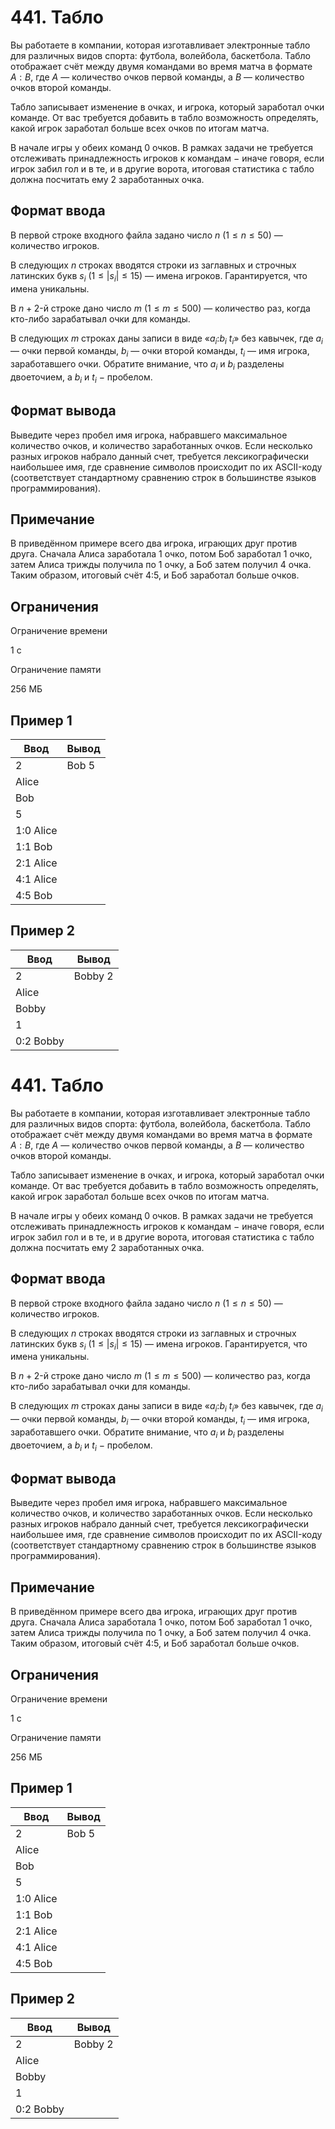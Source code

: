 # 441. Табло

Вы работаете в компании, которая изготавливает электронные табло для различных видов спорта: футбола, волейбола, баскетбола. Табло отображает счёт между двумя командами во время матча в формате $A:B$, где $A$ — количество очков первой команды, а $B$ — количество очков второй команды.

Табло записывает изменение в очках, и игрока, который заработал очки команде. От вас требуется добавить в табло возможность определять, какой игрок заработал больше всех очков по итогам матча.

В начале игры у обеих команд 0 очков. В рамках задачи не требуется отслеживать принадлежность игроков к командам $-$ иначе говоря, если игрок забил гол и в те, и в другие ворота, итоговая статистика с табло должна посчитать ему 2 заработанных очка.

## Формат ввода

В первой строке входного файла задано число $n$ $(1 \le n \le 50)$ — количество игроков.

В следующих $n$ строках вводятся строки из заглавных и строчных латинских букв $s_i$ $(1 \le |s_i| \le 15)$ — имена игроков. Гарантируется, что имена уникальны.

В $n+2$-й строке дано число $m$ $(1 \le m \le 500)$ — количество раз, когда кто-либо зарабатывал очки для команды.

В следующих $m$ строках даны записи в виде «$a_i$:$b_i$ $t_i$» без кавычек, где $a_i$ — очки первой команды, $b_i$ — очки второй команды, $t_i$ — имя игрока, заработавшего очки. Обратите внимание, что $a_i$ и $b_i$ разделены двоеточием, а $b_i$ и $t_i$ $-$ пробелом.

## Формат вывода

Выведите через пробел имя игрока, набравшего максимальное количество очков, и количество заработанных очков. Если несколько разных игроков набрало данный счет, требуется лексикографически наибольшее имя, где сравнение символов происходит по их ASCII-коду (соответствует стандартному сравнению строк в большинстве языков программирования).

## Примечание

В приведённом примере всего два игрока, играющих друг против друга. Сначала Алиса заработала 1 очко, потом Боб заработал 1 очко, затем Алиса трижды получила по 1 очку, а Боб затем получил 4 очка. Таким образом, итоговый счёт 4:5, и Боб заработал больше очков.

## Ограничения

Ограничение времени

1 с

Ограничение памяти

256 МБ

## Пример 1

| Ввод      | Вывод |
|-----------|-------|
| 2         | Bob 5 |
| Alice     |       |
| Bob       |       |
| 5         |       |
| 1:0 Alice |       |
| 1:1 Bob   |       |
| 2:1 Alice |       |
| 4:1 Alice |       |
| 4:5 Bob   |       |

## Пример 2

| Ввод      | Вывод   |
|-----------|---------|
| 2         | Bobby 2 |
| Alice     |         |
| Bobby     |         |
| 1         |         |
| 0:2 Bobby |         |
# 441. Табло

Вы работаете в компании, которая изготавливает электронные табло для различных видов спорта: футбола, волейбола, баскетбола. Табло отображает счёт между двумя командами во время матча в формате $A:B$, где $A$ — количество очков первой команды, а $B$ — количество очков второй команды.

Табло записывает изменение в очках, и игрока, который заработал очки команде. От вас требуется добавить в табло возможность определять, какой игрок заработал больше всех очков по итогам матча.

В начале игры у обеих команд 0 очков. В рамках задачи не требуется отслеживать принадлежность игроков к командам $-$ иначе говоря, если игрок забил гол и в те, и в другие ворота, итоговая статистика с табло должна посчитать ему 2 заработанных очка.

## Формат ввода

В первой строке входного файла задано число $n$ $(1 \le n \le 50)$ — количество игроков.

В следующих $n$ строках вводятся строки из заглавных и строчных латинских букв $s_i$ $(1 \le |s_i| \le 15)$ — имена игроков. Гарантируется, что имена уникальны.

В $n+2$-й строке дано число $m$ $(1 \le m \le 500)$ — количество раз, когда кто-либо зарабатывал очки для команды.

В следующих $m$ строках даны записи в виде «$a_i$:$b_i$ $t_i$» без кавычек, где $a_i$ — очки первой команды, $b_i$ — очки второй команды, $t_i$ — имя игрока, заработавшего очки. Обратите внимание, что $a_i$ и $b_i$ разделены двоеточием, а $b_i$ и $t_i$ $-$ пробелом.

## Формат вывода

Выведите через пробел имя игрока, набравшего максимальное количество очков, и количество заработанных очков. Если несколько разных игроков набрало данный счет, требуется лексикографически наибольшее имя, где сравнение символов происходит по их ASCII-коду (соответствует стандартному сравнению строк в большинстве языков программирования).

## Примечание

В приведённом примере всего два игрока, играющих друг против друга. Сначала Алиса заработала 1 очко, потом Боб заработал 1 очко, затем Алиса трижды получила по 1 очку, а Боб затем получил 4 очка. Таким образом, итоговый счёт 4:5, и Боб заработал больше очков.

## Ограничения

Ограничение времени

1 с

Ограничение памяти

256 МБ

## Пример 1

| Ввод      | Вывод |
|-----------|-------|
| 2         | Bob 5 |
| Alice     |       |
| Bob       |       |
| 5         |       |
| 1:0 Alice |       |
| 1:1 Bob   |       |
| 2:1 Alice |       |
| 4:1 Alice |       |
| 4:5 Bob   |       |

## Пример 2

| Ввод      | Вывод   |
|-----------|---------|
| 2         | Bobby 2 |
| Alice     |         |
| Bobby     |         |
| 1         |         |
| 0:2 Bobby |         |
